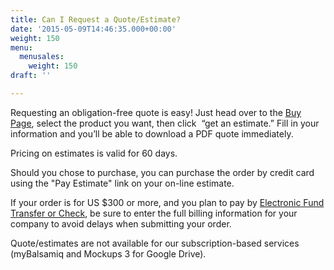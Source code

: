 ```yaml
---
title: Can I Request a Quote/Estimate?
date: '2015-05-09T14:46:35.000+00:00'
weight: 150
menu:
  menusales:
    weight: 150
draft: ''

---
```


Requesting an obligation-free quote is easy! Just head over to the [Buy Page](https://balsamiq.com/buy/), select the product you want, then click  “get an estimate.” Fill in your information and you’ll be able to download a PDF quote immediately.

Pricing on estimates is valid for 60 days.

Should you chose to purchase, you can purchase the order by credit card using the "Pay Estimate" link on your on-line estimate.

If your order is for US $300 or more, and you plan to pay by [Electronic Fund Transfer or Check](/sales/ordering/), be sure to enter the full billing information for your company to avoid delays when submitting your order.

Quote/estimates are not available for our subscription-based services (myBalsamiq and Mockups 3 for Google Drive).